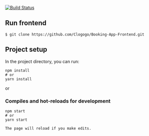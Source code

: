 [![Build Status](https://travis-ci.com/Clogogo/Booking-App-Frontend.svg?branch=main)](https://travis-ci.com/github/Clogogo/Booking-App-Frontend)
                                                                                      <br />

## Run frontend

    $ git clone https://github.com/Clogogo/Booking-App-Frontend.git
   

## Project setup

In the project directory, you can run:

```
npm install
# or
yarn install
```

or

### Compiles and hot-reloads for development

```
npm start
# or
yarn start

The page will reload if you make edits.
